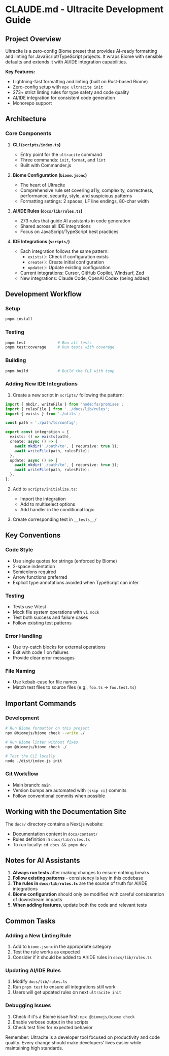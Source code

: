 # CLAUDE.md - Ultracite Development Guide

## Project Overview

Ultracite is a zero-config Biome preset that provides AI-ready formatting and linting for JavaScript/TypeScript projects. It wraps Biome with sensible defaults and extends it with AI/IDE integration capabilities.

**Key Features:**
- Lightning-fast formatting and linting (built on Rust-based Biome)
- Zero-config setup with `npx ultracite init`
- 273+ strict linting rules for type safety and code quality
- AI/IDE integration for consistent code generation
- Monorepo support

## Architecture

### Core Components

1. **CLI (`scripts/index.ts`)**
   - Entry point for the `ultracite` command
   - Three commands: `init`, `format`, and `lint`
   - Built with Commander.js

2. **Biome Configuration (`biome.jsonc`)**
   - The heart of Ultracite
   - Comprehensive rule set covering a11y, complexity, correctness, performance, security, style, and suspicious patterns
   - Formatting settings: 2 spaces, LF line endings, 80-char width

3. **AI/IDE Rules (`docs/lib/rules.ts`)**
   - 273 rules that guide AI assistants in code generation
   - Shared across all IDE integrations
   - Focus on JavaScript/TypeScript best practices

4. **IDE Integrations (`scripts/`)**
   - Each integration follows the same pattern:
     - `exists()`: Check if configuration exists
     - `create()`: Create initial configuration
     - `update()`: Update existing configuration
   - Current integrations: Cursor, GitHub Copilot, Windsurf, Zed
   - New integrations: Claude Code, OpenAI Codex (being added)

## Development Workflow

### Setup
```bash
pnpm install
```

### Testing
```bash
pnpm test              # Run all tests
pnpm test:coverage     # Run tests with coverage
```

### Building
```bash
pnpm build             # Build the CLI with tsup
```

### Adding New IDE Integrations

1. Create a new script in `scripts/` following the pattern:
```typescript
import { mkdir, writeFile } from 'node:fs/promises';
import { rulesFile } from '../docs/lib/rules';
import { exists } from './utils';

const path = './path/to/config';

export const integration = {
  exists: () => exists(path),
  create: async () => {
    await mkdir('./path/to', { recursive: true });
    await writeFile(path, rulesFile);
  },
  update: async () => {
    await mkdir('./path/to', { recursive: true });
    await writeFile(path, rulesFile);
  },
};
```

2. Add to `scripts/initialize.ts`:
   - Import the integration
   - Add to multiselect options
   - Add handler in the conditional logic

3. Create corresponding test in `__tests__/`

## Key Conventions

### Code Style
- Use single quotes for strings (enforced by Biome)
- 2-space indentation
- Semicolons required
- Arrow functions preferred
- Explicit type annotations avoided when TypeScript can infer

### Testing
- Tests use Vitest
- Mock file system operations with `vi.mock`
- Test both success and failure cases
- Follow existing test patterns

### Error Handling
- Use try-catch blocks for external operations
- Exit with code 1 on failures
- Provide clear error messages

### File Naming
- Use kebab-case for file names
- Match test files to source files (e.g., `foo.ts` → `foo.test.ts`)

## Important Commands

### Development
```bash
# Run Biome formatter on this project
npx @biomejs/biome check --write ./

# Run Biome linter without fixes
npx @biomejs/biome check ./

# Test the CLI locally
node ./dist/index.js init
```

### Git Workflow
- Main branch: `main`
- Version bumps are automated with `[skip ci]` commits
- Follow conventional commits when possible

## Working with the Documentation Site

The `docs/` directory contains a Next.js website:
- Documentation content in `docs/content/`
- Rules definition in `docs/lib/rules.ts`
- To run locally: `cd docs && pnpm dev`

## Notes for AI Assistants

1. **Always run tests** after making changes to ensure nothing breaks
2. **Follow existing patterns** - consistency is key in this codebase
3. **The rules in `docs/lib/rules.ts`** are the source of truth for AI/IDE integrations
4. **Biome configuration** should only be modified with careful consideration of downstream impacts
5. **When adding features**, update both the code and relevant tests

## Common Tasks

### Adding a New Linting Rule
1. Add to `biome.jsonc` in the appropriate category
2. Test the rule works as expected
3. Consider if it should be added to AI/IDE rules in `docs/lib/rules.ts`

### Updating AI/IDE Rules
1. Modify `docs/lib/rules.ts`
2. Run `pnpm test` to ensure all integrations still work
3. Users will get updated rules on next `ultracite init`

### Debugging Issues
1. Check if it's a Biome issue first: `npx @biomejs/biome check`
2. Enable verbose output in the scripts
3. Check test files for expected behavior

Remember: Ultracite is a developer tool focused on productivity and code quality. Every change should make developers' lives easier while maintaining high standards.